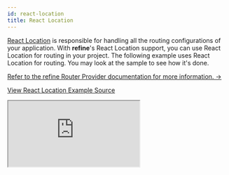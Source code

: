 ```yaml
---
id: react-location
title: React Location
---
```


[React Location](https://react-location.tanstack.com/) is responsible for handling all the routing configurations of your application. With **refine**'s React Location support, you can use React Location for routing in your project. The following example uses React Location for routing. You may look at the sample to see how it's done.

[Refer to the refine Router Provider documentation for more information. →](/docs/core/providers/router-provider/)

[View React Location Example Source](https://github.com/pankod/refine/tree/master/examples/routerProvider/react-location)

<iframe src="https://stackblitz.com/github/pankod/refine/tree/master/examples/routerProvider/react-location?embed=1&view=preview&theme=dark&preset=node"
    style={{width: "100%", height:"80vh", border: "0px", borderRadius: "8px", overflow:"hidden"}}
    title="refine-auth0-example"
></iframe>
